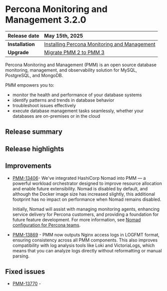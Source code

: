 # Percona Monitoring and Management 3.2.0 

| **Release date** | May 15th, 2025                                                                                  |
| ----------------- | :---------------------------------------------------------------------------------------------- |
| **Installation** | [Installing Percona Monitoring and Management](../quickstart/quickstart.md) |
| **Upgrade**| [Migrate PMM 2 to PMM 3](../pmm-upgrade/migrating_from_pmm_2.md)

Percona Monitoring and Management (PMM) is an open source database monitoring, management, and observability solution for MySQL, PostgreSQL, and MongoDB.

PMM empowers you to: 

- monitor the health and performance of your database systems
- identify patterns and trends in database behavior
- troubleshoot issues effectively
- execute database management tasks seamlessly, whether your databases are on-premises or in the cloud

## Release summary


## Release highlights



## Improvements

- [PMM-13406](https://perconadev.atlassian.net/browse/PMM-13869)- We've integrated HashiCorp Nomad into PMM — a powerful workload orchestrator designed to improve resource allocation and enable future extensibility.
Nomad is disabled by default, and although the Docker image size has increased slightly, this additional footprint has no impact on performance when Nomad remains disabled.

    Initially, Nomad will assist with managing monitoring agents, enhancing service delivery for Percona customers, and providing a foundation for future feature development. For more information, see [Nomad configuration for Percona teams](../reference/nomad.md). 

- [PMM-13869](https://perconadev.atlassian.net/browse/PMM-13869) - PMM now outputs Nginx access logs in LOGFMT format, ensuring consistency across all PMM components. This also improves compatibility with log analysis tools like Loki and VictoriaLogs, which means that you can analyze logs directly without reformatting or manual parsing.

## Fixed issues

- [PMM-13770](https://perconadev.atlassian.net/browse/PMM-13770) - 